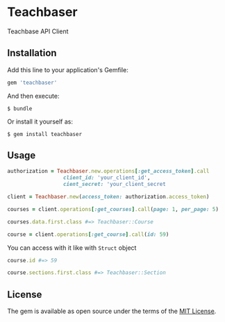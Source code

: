 # Teachbaser

Teachbase API Client

## Installation

Add this line to your application's Gemfile:

```ruby
gem 'teachbaser'
```

And then execute:

    $ bundle

Or install it yourself as:

    $ gem install teachbaser

## Usage

```ruby
authorization = Teachbaser.new.operations[:get_access_token].call
                  client_id: 'your_client_id',
                  cient_secret: 'your_client_secret
```

```ruby
client = Teachbaser.new(access_token: authorization.access_token)

courses = client.operations[:get_courses].call(page: 1, per_page: 5)

courses.data.first.class #=> Teachbaser::Course

course = client.operations[:get_course].call(id: 59)
```

You can access with it like with `Struct` object

```ruby
course.id #=> 59

course.sections.first.class #=> Teachbaser::Section
```


## License

The gem is available as open source under the terms of the [MIT License](http://opensource.org/licenses/MIT).

